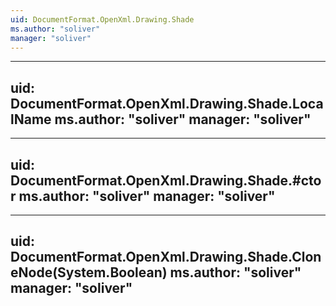 ```yaml
---
uid: DocumentFormat.OpenXml.Drawing.Shade
ms.author: "soliver"
manager: "soliver"
---
```


---
uid: DocumentFormat.OpenXml.Drawing.Shade.LocalName
ms.author: "soliver"
manager: "soliver"
---

---
uid: DocumentFormat.OpenXml.Drawing.Shade.#ctor
ms.author: "soliver"
manager: "soliver"
---

---
uid: DocumentFormat.OpenXml.Drawing.Shade.CloneNode(System.Boolean)
ms.author: "soliver"
manager: "soliver"
---
